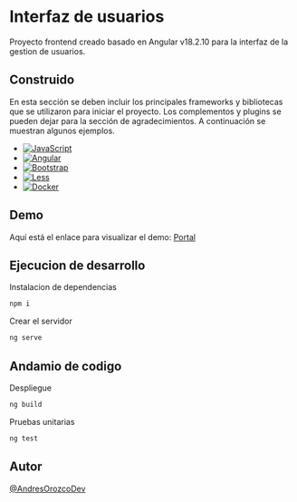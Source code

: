 # Interfaz de usuarios

Proyecto frontend creado basado en Angular v18.2.10 para la interfaz de la gestion de usuarios.

## Construido

En esta sección se deben incluir los principales frameworks y bibliotecas que se utilizaron para iniciar el proyecto. Los complementos y plugins se pueden dejar para la sección de agradecimientos. A continuación se muestran algunos ejemplos.

* [![JavaScript](https://img.shields.io/badge/JavaScript-F7DF1E?logo=javascript&logoColor=000)](#)
* [![Angular](https://img.shields.io/badge/Angular-%23DD0031.svg?logo=angular&logoColor=white)](#)
* [![Bootstrap](https://img.shields.io/badge/Bootstrap-7952B3?logo=bootstrap&logoColor=fff)](#)
* [![Less](https://img.shields.io/badge/Less-1D365D?logo=less&logoColor=fff)](#)
* [![Docker](https://img.shields.io/badge/Docker-2496ED?logo=docker&logoColor=fff)](#)

## Demo

Aquí está el enlace para visualizar el demo: [Portal](https://incomparable-gumdrop-472cf6.netlify.app/)

## Ejecucion de desarrollo

Instalacion de dependencias
```bash
npm i
```

Crear el servidor
```bash
ng serve
```

## Andamio de codigo

Despliegue
```bash
ng build
```

Pruebas unitarias
```bash
ng test
```

## Autor

[@AndresOrozcoDev](https://github.com/AndresOrozcoDev)
